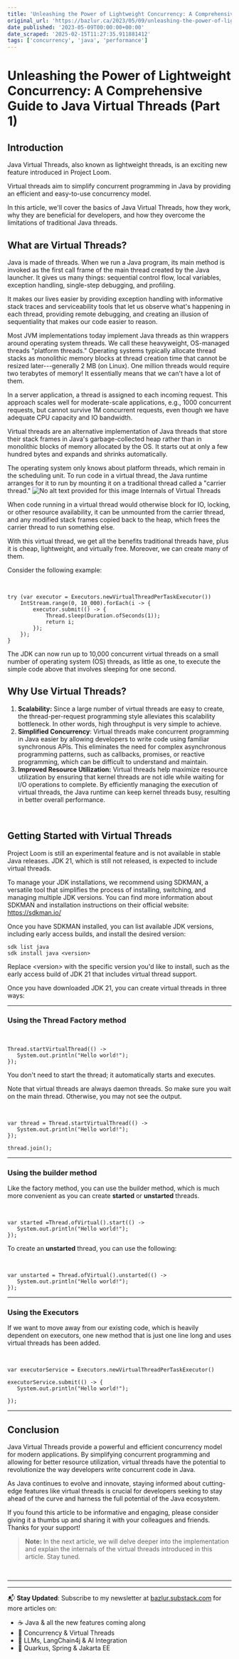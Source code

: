 ```yaml
---
title: 'Unleashing the Power of Lightweight Concurrency: A Comprehensive Guide to Java Virtual Threads (Part 1)'
original_url: 'https://bazlur.ca/2023/05/09/unleashing-the-power-of-lightweight-concurrency-a-comprehensive-guide-to-java-virtual-threads-part-1/'
date_published: '2023-05-09T00:00:00+00:00'
date_scraped: '2025-02-15T11:27:35.911881412'
tags: ['concurrency', 'java', 'performance']
---
```


Unleashing the Power of Lightweight Concurrency: A Comprehensive Guide to Java Virtual Threads (Part 1)
=======================================================================================================

Introduction
------------

Java Virtual Threads, also known as lightweight threads, is an exciting new feature introduced in Project Loom.

Virtual threads aim to simplify concurrent programming in Java by providing an efficient and easy-to-use concurrency model.

In this article, we'll cover the basics of Java Virtual Threads, how they work, why they are beneficial for developers, and how they overcome the limitations of traditional Java threads.

What are Virtual Threads?
-------------------------

Java is made of threads. When we run a Java program, its main method is invoked as the first call frame of the main thread created by the Java launcher. It gives us many things: sequential control flow, local variables, exception handling, single-step debugging, and profiling.

It makes our lives easier by providing exception handling with informative stack traces and serviceability tools that let us observe what's happening in each thread, providing remote debugging, and creating an illusion of sequentiality that makes our code easier to reason.

Most JVM implementations today implement Java threads as thin wrappers around operating system threads. We call these heavyweight, OS-managed threads "platform threads." Operating systems typically allocate thread stacks as monolithic memory blocks at thread creation time that cannot be resized later---generally 2 MB (on Linux). One million threads would require two terabytes of memory! It essentially means that we can't have a lot of them.

In a server application, a thread is assigned to each incoming request. This approach scales well for moderate-scale applications, e.g., 1000 concurrent requests, but cannot survive 1M concurrent requests, even though we have adequate CPU capacity and IO bandwidth.

Virtual threads are an alternative implementation of Java threads that store their stack frames in Java's garbage-collected heap rather than in monolithic blocks of memory allocated by the OS. It starts out at only a few hundred bytes and expands and shrinks automatically.

The operating system only knows about platform threads, which remain in the scheduling unit. To run code in a virtual thread, the Java runtime arranges for it to run by mounting it on a traditional thread called a "carrier thread."
![No alt text provided for this image](https://media.licdn.com/dms/image/D5612AQF0JIUt4d-4mw/article-inline_image-shrink_1000_1488/0/1682839413602?e=1689206400&v=beta&t=IO3LpntQIKePutaBXki2RSH95DNn6eXkcKBmFn6trLg) Internals of Virtual Threads

When code running in a virtual thread would otherwise block for IO, locking, or other resource availability, it can be unmounted from the carrier thread, and any modified stack frames copied back to the heap, which frees the carrier thread to run something else.

With this virtual thread, we get all the benefits traditional threads have, plus it is cheap, lightweight, and virtually free. Moreover, we can create many of them.

Consider the following example:

<br />

```EnlighterJSRAW
try (var executor = Executors.newVirtualThreadPerTaskExecutor()) 
    IntStream.range(0, 10_000).forEach(i -> {
        executor.submit(() -> {
            Thread.sleep(Duration.ofSeconds(1));
            return i;
        });
    });
}

```

The JDK can now run up to 10,000 concurrent virtual threads on a small number of operating system (OS) threads, as little as one, to execute the simple code above that involves sleeping for one second.

Why Use Virtual Threads?
------------------------

1. **Scalability:** Since a large number of virtual threads are easy to create, the thread-per-request programming style alleviates this scalability bottleneck. In other words, high throughput is very simple to achieve.
2. **Simplified Concurrency**: Virtual threads make concurrent programming in Java easier by allowing developers to write code using familiar synchronous APIs. This eliminates the need for complex asynchronous programming patterns, such as callbacks, promises, or reactive programming, which can be difficult to understand and maintain.
3. **Improved Resource Utilization:** Virtual threads help maximize resource utilization by ensuring that kernel threads are not idle while waiting for I/O operations to complete. By efficiently managing the execution of virtual threads, the Java runtime can keep kernel threads busy, resulting in better overall performance.

<br />

Getting Started with Virtual Threads
------------------------------------

Project Loom is still an experimental feature and is not available in stable Java releases. JDK 21, which is still not released, is expected to include virtual threads.

To manage your JDK installations, we recommend using SDKMAN, a versatile tool that simplifies the process of installing, switching, and managing multiple JDK versions. You can find more information about SDKMAN and installation instructions on their official website: <https://sdkman.io/>

Once you have SDKMAN installed, you can list available JDK versions, including early access builds, and install the desired version:

```EnlighterJSRAW
sdk list java
sdk install java <version>

```

Replace \<version\> with the specific version you'd like to install, such as the early access build of JDK 21 that includes virtual thread support.

Once you have downloaded JDK 21, you can create virtual threads in three ways:

*** ** * ** ***

### Using the Thread Factory method

<br />

```EnlighterJSRAW
Thread.startVirtualThread(() -> 
   System.out.println("Hello world!");
});

```

You don't need to start the thread; it automatically starts and executes.

Note that virtual threads are always daemon threads. So make sure you wait on the main thread. Otherwise, you may not see the output.

<br />

```EnlighterJSRAW
var thread = Thread.startVirtualThread(() -> 
   System.out.println("Hello world!");
});

thread.join();

```

*** ** * ** ***

### Using the builder method

Like the factory method, you can use the builder method, which is much more convenient as you can create **started** or **unstarted** threads.

<br />

```EnlighterJSRAW
var started =Thread.ofVirtual().start(() -> 
   System.out.println("Hello world!");
});

```

To create an **unstarted** thread, you can use the following:

<br />

```EnlighterJSRAW
var unstarted = Thread.ofVirtual().unstarted(() -> 
   System.out.println("Hello world!");
});

```

*** ** * ** ***

### Using the Executors

If we want to move away from our existing code, which is heavily dependent on executors, one new method that is just one line long and uses virtual threads has been added.

<br />

```EnlighterJSRAW
var executorService = Executors.newVirtualThreadPerTaskExecutor()

executorService.submit(() -> {
   System.out.println("Hello world!");

});

```

*** ** * ** ***

Conclusion
----------

Java Virtual Threads provide a powerful and efficient concurrency model for modern applications. By simplifying concurrent programming and allowing for better resource utilization, virtual threads have the potential to revolutionize the way developers write concurrent code in Java.

As Java continues to evolve and innovate, staying informed about cutting-edge features like virtual threads is crucial for developers seeking to stay ahead of the curve and harness the full potential of the Java ecosystem.

If you found this article to be informative and engaging, please consider giving it a thumbs up and sharing it with your colleagues and friends. Thanks for your support!
> **Note:** In the next article, we will delve deeper into the implementation and explain the internals of the virtual threads introduced in this article. Stay tuned.

<br />

*** ** * ** ***

---

📬 **Stay Updated**: Subscribe to my newsletter at [bazlur.substack.com](https://bazlur.substack.com/) for more articles on:
- ☕ Java & all the new features coming along
- 🧵 Concurrency & Virtual Threads
- 🧠 LLMs, LangChain4j & AI Integration
- 🚀 Quarkus, Spring & Jakarta EE

